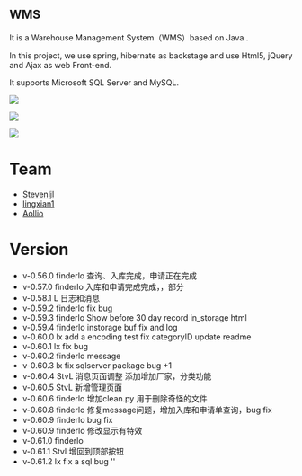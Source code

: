 ## WMS

It is a Warehouse Management System（WMS）based on Java .

In this project, we use spring, hibernate as backstage and use Html5, jQuery and Ajax as web Front-end. 

It supports Microsoft SQL Server and MySQL.


![](http://i1.piimg.com/567571/bfef94ac6d69a9b7.png)

![](http://i1.piimg.com/567571/59e9b5225cc04d61.png)

![](http://i1.piimg.com/567571/a3bd15c66a25a03f.png)



# Team
* [Stevenljl](https://github.com/Stevenljl)
* [lingxian1](https://github.com/lingxian1)
* [Aollio](https://github.com/Aollio)



# Version

- v-0.56.0 finderlo
  查询、入库完成，申请正在完成
- v-0.57.0 finderlo
  入库和申请完成完成，，部分
- v-0.58.1 L
  日志和消息
- v-0.59.2 finderlo
  fix bug
- v-0.59.3 finderlo
  Show before 30 day record in_storage html
- v-0.59.4 finderlo
  instorage buf fix and log
- v-0.60.0 lx
  add a encoding test
  fix categoryID
  update readme
- v-0.60.1 lx
  fix bug
- v-0.60.2 finderlo
  message
- v-0.60.3 lx
  fix sqlserver package bug +1
- v-0.60.4 StvL
  消息页面调整   添加增加厂家，分类功能
- v-0.60.5 StvL 新增管理页面
- v-0.60.6 finderlo
  增加clean.py 用于删除奇怪的文件
- v-0.60.8 finderlo
  修复message问题，增加入库和申请单查询，bug fix
- v-0.60.9 finderlo
  bug fix
- v-0.60.9 finderlo
  修改显示有特效
- v-0.61.0 finderlo
- v-0.61.1 Stvl
  增回到顶部按钮
- v-0.61.2 lx
  fix a sql bug ''
